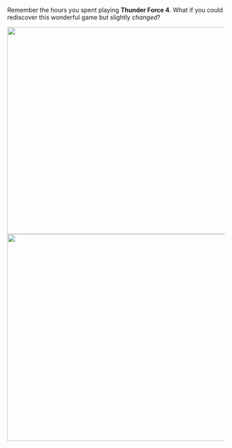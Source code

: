 Remember the hours you spent playing **Thunder Force 4**. What if you could rediscover this wonderful game but slightly _changed_?

<img src='http://tf4r.googlecode.com/svn/wiki/img/screenshot.jpg' border='0' width='640' height='480'>

<img src='http://tf4r.googlecode.com/svn/wiki/img/screenshot title - radial blur.jpg' border='0' width='640' height='480'>